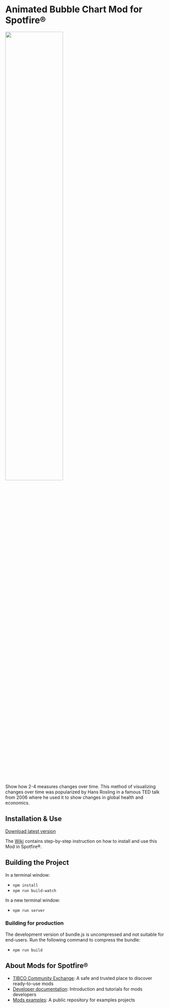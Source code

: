 # Animated Bubble Chart Mod for Spotfire®

<img src="assets/animatedbubble.png" width="60%"/>

Show how 2-4 measures changes over time. This method of visualizing changes over time was popularized by Hans Rosling in a famous TED talk from 2006 where he used it to show changes in global health and economics.

## Installation & Use

[Download latest version](https://github.com/spotfiresoftware/spotfire-mod-animatedbubble/releases)

The [Wiki](https://github.com/spotfiresoftware/spotfire-mod-animatedbubble/wiki) contains step-by-step instruction on how to install and use this Mod in Spotfire®.

## Building the Project

In a terminal window:
- `npm install`
- `npm run build-watch`

In a new terminal window:
- `npm run server`

### Building for production

The development version of bundle.js is uncompressed and not suitable for end-users. Run the following command to compress the bundle:
- `npm run build`

## About Mods for Spotfire®
-   [TIBCO Community Exchange](https://community.tibco.com/s/global-search/%40uri#q=mod%20for%20tibco%20spotfire&t=Exchange&sort=date%20descending): A safe and trusted place to discover ready-to-use mods
-   [Developer documentation](https://tibcosoftware.github.io/spotfire-mods/docs/): Introduction and tutorials for mods developers
-   [Mods examples](https://github.com/TIBCOSoftware/spotfire-mods/releases/latest): A public repository for examples projects
